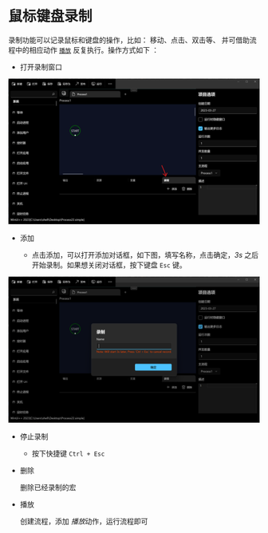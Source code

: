 # 鼠标键盘录制


录制功能可以记录鼠标和键盘的操作，比如： 移动、点击、双击等、 并可借助流程中的相应动作 [`播放`](./actions/media/PlayRecord.md) 反复执行。操作方式如下 ：


* 打开录制窗口
  
![image](./images/02.png ':size=90%')


* 添加 
    
    * 点击添加，可以打开添加对话框，如下图，填写名称，点击确定，*3s* 之后开始录制。如果想关闭对话框，按下键盘 `Esc` 键。

![image](./images/03.png ':size=90%')

* 停止录制
    * 按下快捷键 `Ctrl + Esc`

* 删除 

    删除已经录制的宏

* 播放

    创建流程，添加 *播放*动作，运行流程即可